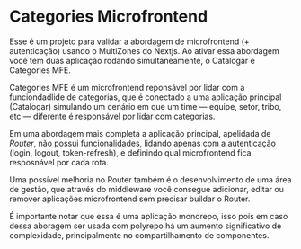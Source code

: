 # Categories Microfrontend

Esse é um projeto para validar a abordagem de microfrontend (+ autenticação) usando o MultiZones do Nextjs. Ao ativar essa abordagem você tem duas aplicação rodando simultaneamente, o Catalogar e Categories MFE.

Categories MFE é um microfrontend reponsável por lidar com a funciondadlide de categorias, que é conectado a uma aplicação principal (Catalogar) simulando um cenário em que um time — equipe, setor, tribo, etc — diferente é responsável por lidar com categorias.

Em uma abordagem mais completa a aplicação principal, apelidada de _Router_, não possui funcionalidades, lidando apenas com a autenticação (login, logout, token-refresh), e definindo qual microfrontend fica resposnável por cada rota.

Uma possível melhoria no Router também é o desenvolvimento de uma área de gestão, que através do middleware você consegue adicionar, editar ou remover aplicações microfrontend sem precisar buildar o Router.

É importante notar que essa é uma aplicação monorepo, isso pois em caso dessa aboragem ser usada com polyrepo há um aumento significativo de complexidade, principalmente no compartilhamento de componentes.

